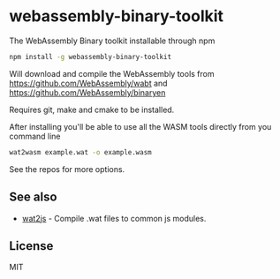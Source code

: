 # webassembly-binary-toolkit

The WebAssembly Binary toolkit installable through npm

``` sh
npm install -g webassembly-binary-toolkit
```

Will download and compile the WebAssembly tools from https://github.com/WebAssembly/wabt and https://github.com/WebAssembly/binaryen

Requires git, make and cmake to be installed.

After installing you'll be able to use all the WASM tools directly from you command line

``` sh
wat2wasm example.wat -o example.wasm
```

See the repos for more options.

## See also

* [wat2js](https://github.com/mafintosh/wat2js) - Compile .wat files to common js modules.

## License

MIT

